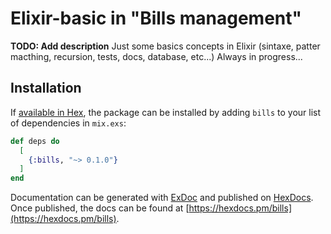 # Elixir-basic in "Bills management"

**TODO: Add description**
  Just some basics concepts in Elixir (sintaxe, patter macthing, recursion, tests, docs, database, etc...)
  Always in progress...

## Installation

If [available in Hex](https://hex.pm/docs/publish), the package can be installed
by adding `bills` to your list of dependencies in `mix.exs`:

```elixir
def deps do
  [
    {:bills, "~> 0.1.0"}
  ]
end
```

Documentation can be generated with [ExDoc](https://github.com/elixir-lang/ex_doc)
and published on [HexDocs](https://hexdocs.pm). Once published, the docs can
be found at [https://hexdocs.pm/bills](https://hexdocs.pm/bills).

